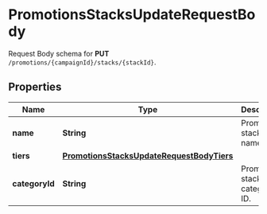

# PromotionsStacksUpdateRequestBody

Request Body schema for **PUT** `/promotions/{campaignId}/stacks/{stackId}`.

## Properties

| Name | Type | Description |
|------------ | ------------- | ------------- |
|**name** | **String** | Promotion stack name. |
|**tiers** | [**PromotionsStacksUpdateRequestBodyTiers**](PromotionsStacksUpdateRequestBodyTiers.md) |  |
|**categoryId** | **String** | Promotion stack category ID. |



